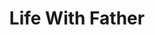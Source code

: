 ---
title: Life With Father
year: 1959
opening_date: 1959-05-27
closing_date: 1959-06-06
layout: productions
image:
image_caption:
image_credit:
playbill: 
category: 
Theatre: Theatre Jacksonville
Venue: Little Theatre
cast:
  Annie: Barbara Sellers
  Vinnie: Peggy Gift
  Clarence: Dick Wright
  John: Rusty Bridges
  Whitney: Christopher Root
  Harlan: Si Newman
  Father: Erd Wilson, Jr.
  Margaret: Virginia Swenson
  Cora: Sarah McConnell
  Mary Skinner: Diane Shackleton
  Rev. Dr. Lloyd: Charles Doyal
  Delia: Susan Massey
  Nora: Marie Logan
  Dr. Humphreys: Art Logan
  Dr. Somers: Monte Shanks
  Maggie: Mary Kilpatrick
crew:
  Designer and Director: Maurice Geoffrey
  Stage Manager: Glenn H. Logan
  book-holder: Susan Massey
  Lighting:
    - Bob Kornegay
    - Norman Howard
    - Frances Andrews
  Sound Effects:
    - Dorothy Massey
    - Eldene Moulton
  Properties:
    - Dorothy Portnoy
    - Pat Jones
    - Gayle Swymer
    - Louise Lee
    - Marie Logan
    - Barbara Sellers
    - Mary Kilpatrick
    - Sue Henderson
  Wardrobe:
    - Doris Edwards
    - Anna Chaisson
  Make-Up:
    - Polly Clendening
    - Elmo Lehman
    - Beverly Fink
    - Linda Davis
    - Kathy Dunham
    - Abbey I. Fink
  Scenery:
    - Frank Ridge
    - Mark Harris
    - Joe Sloan
    - Florence Seymour
    - Buzzy Klausner
    - Bunni Thornhill
    - Art Logan
    - Glenn H. Logan
    - Marie Logan
    - Bob Kornegay
    - Thelma Mayeron
    - Gayle Swymer
    - Mary Kilpatrick
    - Sylvester Scotti
    - Chuck Doyal
    - Dave Adams
    - Norman Howard
orchestra:
external_links:
---